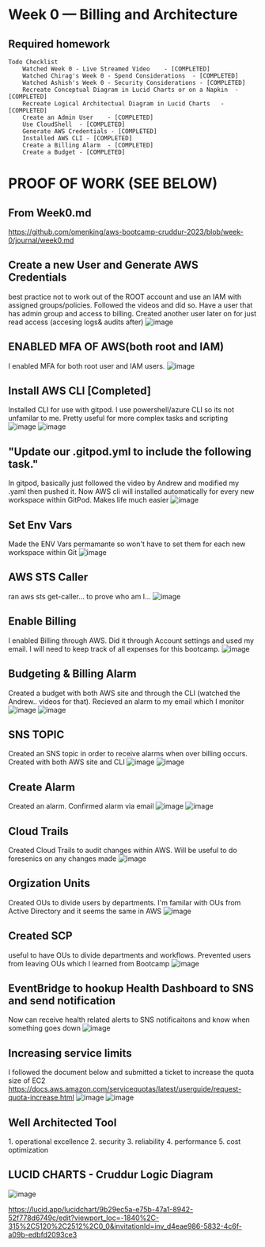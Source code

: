 # Week 0 — Billing and Architecture

## Required homework
```
Todo Checklist
	Watched Week 0 - Live Streamed Video	- [COMPLETED]
	Watched Chirag's Week 0 - Spend Considerations	- [COMPLETED]
	Watched Ashish's Week 0 - Security Considerations - [COMPLETED]
	Recreate Conceptual Diagram in Lucid Charts or on a Napkin	- [COMPLETED]
	Recreate Logical Architectual Diagram in Lucid Charts	- [COMPLETED]
	Create an Admin User	- [COMPLETED]
	Use CloudShell	- [COMPLETED]
	Generate AWS Credentials - [COMPLETED] 
	Installed AWS CLI - [COMPLETED]
	Create a Billing Alarm	- [COMPLETED] 
	Create a Budget - [COMPLETED]
```


# PROOF OF WORK (SEE BELOW)

## From Week0.md 
https://github.com/omenking/aws-bootcamp-cruddur-2023/blob/week-0/journal/week0.md

## Create a new User and Generate AWS Credentials
best practice not to work out of the ROOT account and use an IAM with assigned groups/policies. Followed the videos and did so. Have a user that has admin group and access to billing. Created another user later on for just read access (accesing logs& audits after) 
![image](https://github.com/nullreturn/aws-bootcamp-cruddur-2023/blob/main/journal/assets/week0/5iamusers.png)


## <b>ENABLED MFA OF AWS(both root and IAM)</b>
I enabled MFA for both root user and IAM users.
![image](https://github.com/nullreturn/aws-bootcamp-cruddur-2023/blob/main/journal/assets/week0/mfaroot.png)


## Install AWS CLI [Completed]
Installed CLI for use with gitpod. I use powershell/azure CLI so its not unfamilar to me. Pretty useful for more complex tasks and scripting
![image](https://github.com/nullreturn/aws-bootcamp-cruddur-2023/blob/main/journal/assets/week0/gitpodstartup.png)
![image](https://github.com/nullreturn/aws-bootcamp-cruddur-2023/blob/main/journal/assets/week0/gitpodstartup2.png)


## "Update our .gitpod.yml to include the following task."
In gitpod, basically just followed the video by Andrew and modified my .yaml then pushed it. Now AWS cli will installed automatically for every new workspace within GitPod. Makes life much easier 
![image](https://github.com/nullreturn/aws-bootcamp-cruddur-2023/blob/main/journal/assets/week0/4yaml.png)

## Set Env Vars
Made the ENV Vars permamante so won't have to set them for each new workspace within Git
![image](https://github.com/nullreturn/aws-bootcamp-cruddur-2023/blob/main/journal/assets/week0/7printenv.png)
	
## AWS STS Caller
ran aws sts get-caller... to prove who am I...
![image](https://github.com/nullreturn/aws-bootcamp-cruddur-2023/blob/main/journal/assets/week0/6sts.png)

## Enable Billing
I enabled Billing through AWS. Did it through Account settings and used my email. I will need to keep track of all expenses for this bootcamp.
![image](https://github.com/nullreturn/aws-bootcamp-cruddur-2023/blob/main/journal/assets/week0/6billing.png)


## Budgeting & Billing Alarm
Created a budget with both AWS site and through the CLI (watched the Andrew.. videos for that). Recieved an alarm to my email which I monitor
![image](https://github.com/nullreturn/aws-bootcamp-cruddur-2023/blob/main/journal/assets/week0/6bbillingalarm.png)
![image](https://github.com/nullreturn/aws-bootcamp-cruddur-2023/blob/main/journal/assets/week0/6cbudget.png)

## SNS TOPIC
Created an SNS topic in order to receive alarms when over billing occurs. Created with both AWS site and CLI 
![image](https://github.com/nullreturn/aws-bootcamp-cruddur-2023/blob/main/journal/assets/week0/10asns.png)
![image](https://github.com/nullreturn/aws-bootcamp-cruddur-2023/blob/main/journal/assets/week0/10snsconfirm.png)


## Create Alarm
Created an alarm. Confirmed alarm via email 
![image](https://github.com/nullreturn/aws-bootcamp-cruddur-2023/blob/main/journal/assets/week0/11snscreate.png)
![image](https://github.com/nullreturn/aws-bootcamp-cruddur-2023/blob/main/journal/assets/week0/snsconfirmed1.png)

## Cloud Trails
Created Cloud Trails to audit changes within AWS. Will be useful to do foresenics on any changes made
![image](https://github.com/nullreturn/aws-bootcamp-cruddur-2023/blob/main/journal/assets/week0/21trails.png)

## Orgization Units
Created OUs to divide users by departments. I'm familar with OUs from Active Directory and it seems the same in AWS
![image](https://github.com/nullreturn/aws-bootcamp-cruddur-2023/blob/9c6bb2c1b51a6325c7b01da55f34d0a1962659ba/journal/assets/week0/OU.png)

## Created SCP
useful to have OUs to divide departments and workflows. Prevented users from leaving OUs which I learned from Bootcamp
![image](https://github.com/nullreturn/aws-bootcamp-cruddur-2023/blob/main/journal/assets/week0/21aservicecontrols.png)

## EventBridge to hookup Health Dashboard to SNS and send notification
Now can receive health related alerts to SNS notificaitons and know when something goes down
![image](https://github.com/nullreturn/aws-bootcamp-cruddur-2023/blob/main/journal/assets/week0/99snseventbrig.png)

## Increasing service limits
I followed the document below and submitted a ticket to increase the quota size of EC2
https://docs.aws.amazon.com/servicequotas/latest/userguide/request-quota-increase.html
![image](https://github.com/nullreturn/aws-bootcamp-cruddur-2023/blob/main/journal/assets/week0/99qoutaincrease.png)
![image](https://github.com/nullreturn/aws-bootcamp-cruddur-2023/blob/main/journal/assets/week0/999pendingrequest.png)


## Well Architected Tool
<il>1. operational excellence<il>
<il>2. security</il>
<il>3. reliability</il>
<il>4. performance</il>
<il>5. cost optimization</il> 

## LUCID CHARTS - Cruddur Logic Diagram
![image](https://user-images.githubusercontent.com/77585708/219173128-fbfc823a-3e18-4037-8a6e-2d52856e399a.png)

https://lucid.app/lucidchart/9b29ec5a-e75b-47a1-8942-52f778d6749c/edit?viewport_loc=-1840%2C-315%2C5120%2C2512%2C0_0&invitationId=inv_d4eae986-5832-4c6f-a09b-edbfd2093ce3
